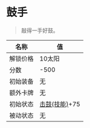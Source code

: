 # 鼓手  
> 敲得一手好鼓。  
  
名称  |  值  
----  |  ----  
解锁价格  |  10太阳  
分数  |  -500  
初始装备  |  无  
额外卡牌  |  无  
初始状态  |  [击鼓(技能)](Skill_Percussion.md)+75  
被动状态  |  无  
